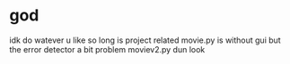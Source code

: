 # god
idk do watever u like so long is project related
 movie.py is without gui but the error detector a bit problem
 moviev2.py dun look
 
